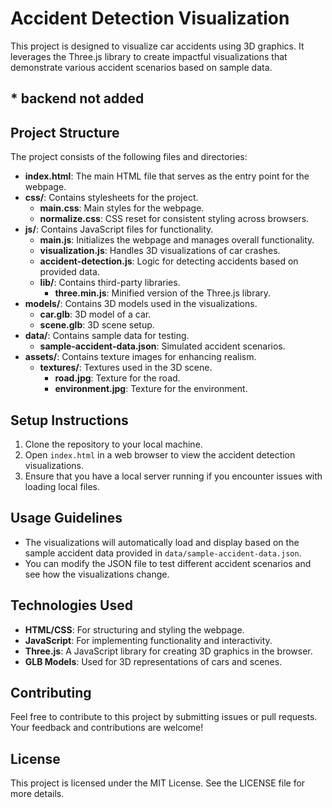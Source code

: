 # Accident Detection Visualization

This project is designed to visualize car accidents using 3D graphics. It leverages the Three.js library to create impactful visualizations that demonstrate various accident scenarios based on sample data.


## * backend not added 

## Project Structure

The project consists of the following files and directories:

- **index.html**: The main HTML file that serves as the entry point for the webpage.
- **css/**: Contains stylesheets for the project.
  - **main.css**: Main styles for the webpage.
  - **normalize.css**: CSS reset for consistent styling across browsers.
- **js/**: Contains JavaScript files for functionality.
  - **main.js**: Initializes the webpage and manages overall functionality.
  - **visualization.js**: Handles 3D visualizations of car crashes.
  - **accident-detection.js**: Logic for detecting accidents based on provided data.
  - **lib/**: Contains third-party libraries.
    - **three.min.js**: Minified version of the Three.js library.
- **models/**: Contains 3D models used in the visualizations.
  - **car.glb**: 3D model of a car.
  - **scene.glb**: 3D scene setup.
- **data/**: Contains sample data for testing.
  - **sample-accident-data.json**: Simulated accident scenarios.
- **assets/**: Contains texture images for enhancing realism.
  - **textures/**: Textures used in the 3D scene.
    - **road.jpg**: Texture for the road.
    - **environment.jpg**: Texture for the environment.

## Setup Instructions

1. Clone the repository to your local machine.
2. Open `index.html` in a web browser to view the accident detection visualizations.
3. Ensure that you have a local server running if you encounter issues with loading local files.

## Usage Guidelines

- The visualizations will automatically load and display based on the sample accident data provided in `data/sample-accident-data.json`.
- You can modify the JSON file to test different accident scenarios and see how the visualizations change.

## Technologies Used

- **HTML/CSS**: For structuring and styling the webpage.
- **JavaScript**: For implementing functionality and interactivity.
- **Three.js**: A JavaScript library for creating 3D graphics in the browser.
- **GLB Models**: Used for 3D representations of cars and scenes.

## Contributing

Feel free to contribute to this project by submitting issues or pull requests. Your feedback and contributions are welcome!

## License

This project is licensed under the MIT License. See the LICENSE file for more details.